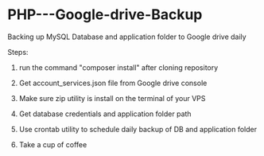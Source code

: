 # PHP---Google-drive-Backup
Backing up MySQL Database and application folder to Google drive daily

Steps:
 
1.  run the command "composer install" after cloning repository

2.  Get account_services.json file from Google drive console

3.  Make sure zip utility is install on the terminal of your VPS

4.  Get database credentials and application folder path

5.  Use crontab utility to schedule daily backup of DB and application folder

6.  Take a cup of coffee
